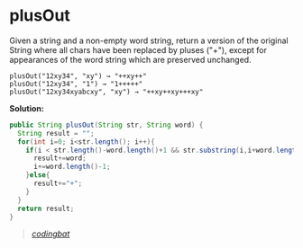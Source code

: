 # plusOut

Given a string and a non-empty word string, return a version of the original String where all chars have been replaced by pluses ("+"), except for appearances of the word string which are preserved unchanged.

```
plusOut("12xy34", "xy") → "++xy++"
plusOut("12xy34", "1") → "1+++++"
plusOut("12xy34xyabcxy", "xy") → "++xy++xy+++xy"
```

**Solution:**

```java
public String plusOut(String str, String word) {
  String result = "";
  for(int i=0; i<str.length(); i++){
    if(i < str.length()-word.length()+1 && str.substring(i,i+word.length()).equals(word)){
      result+=word;
      i+=word.length()-1;
    }else{
      result+="+";
    }
  }
  return result;
}
```

> _[codingbat](https://codingbat.com/prob/p170829)_